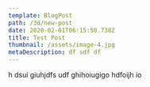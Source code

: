 ```yaml
---
template: BlogPost
path: /3d/new-post
date: 2020-02-01T06:15:50.738Z
title: Test Post
thumbnail: /assets/image-4.jpg
metaDescription: df sdf df
---
```


h dsui giuhjdfs udf ghihoiugigo hdfoijh io
